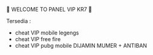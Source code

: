 👾 WELCOME TO PANEL VIP KR7 👾

Tersedia :
- cheat VIP mobile legengs
- cheat VIP free fire
- cheat VIP pubg mobile
DIJAMIN MUMER + ANTIBAN

<!---
KR7Team/KR7Team is a ✨ special ✨ repository because its `README.md` (this file) appears on your GitHub profile.
You can click the Preview link to take a look at your changes.
--->
